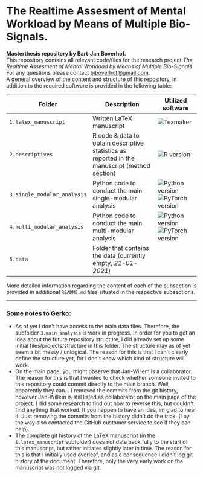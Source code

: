 # The Realtime Assesment of Mental Workload by Means of Multiple Bio-Signals.


**Masterthesis repository by Bart-Jan Boverhof.**  
This repository contains all relevant code/files for the research project *The Realtime Assesment of Mental Workload by Means of Multiple Bio-Signals*. For any questions please contact bjboverhof@gmail.com.  
A general overview of the content and structure of this repository, in addition to the required software is provided in the following table:

| Folder | Description | Utilized software |
| ----------- | ----------- | ----------------- |
| `1.latex_manuscript` | Written LaTeX manuscript | ![Texmaker](https://img.shields.io/badge/Texmaker-%35.0-orange) |
| `2.descriptives` | R code & data to obtain descriptive statistics as reported in the manuscript (method section) | ![R version](https://img.shields.io/badge/R-%33.6-blue) |
| `3.single_modular_analysis` | Python code to conduct the main single-modular analysis | ![Python version](https://img.shields.io/badge/Python-%33.9-yellow) ![PyTorch version](https://img.shields.io/badge/PyTorch-%31.7-green) | 
| `4.multi_modular_analysis` | Python code to conduct the main multi-modular analysis | ![Python version](https://img.shields.io/badge/Python-%33.9-yellow) ![PyTorch version](https://img.shields.io/badge/PyTorch-%31.7-green) | 
| `5.data` | Folder that contains the data (currently empty, *21-01-2021*) | |


More detailed information regarding the content of each of the subsection is provided in additional `README.md` files situated in the respective subsections.

---
### Some notes to Gerko: 
- As of yet I don't have access to the main data files. Therefore, the subfolder `3.main_analysis` is work in progress. In order for you to get an idea about the future repository structure, I did already set up some initial files/projects/structure in this folder. The structure may as of yet seem a bit messy / unlogical. The reason for this is that I can't clearly define the structure yet, for I don't know which kind of structure will work. 
- On the main page, you might observe that Jan-Willem is a collaborator. The reason for this is that I wanted to check whether someone invited to this repository could commit directly to the main branch. Well, apparently they can... I removed the commits from the git history, however Jan-Willem is still listed as collaborator on the main page of the project. I did some research to find out how to reverse this, but couldn't find anything that worked. If you happen to have an idea, im glad to hear it. Just removing the commits from the history didn't do the trick. (I by the way also contacted the GitHub customer service to see if they can help).
- The complete git history of the LaTeX manuscript (in the `1.latex_manuscript` subfolder) does not date back fully to the start of this manuscript, but rather initiates slightly later in time. The reason for this is that I initially used overleaf, and as a consequence I didn't log git history of the document. Therefore, only the very early work on the manuscript was not logged via git. 

